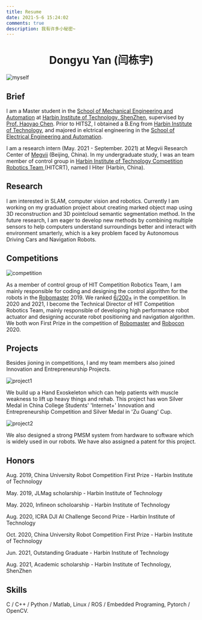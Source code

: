 ```yaml
---
title: Resume
date: 2021-5-6 15:24:02
comments: true
description: 我有许多小秘密~
---
```


<h1 align = "center">Dongyu Yan (闫栋宇)</h1>

![myself](/images/system/self.jpg)

## Brief

I am a Master student in the [School of Mechanical Engineering and Automation](http://smea.hitsz.edu.cn/index.htm) at [Harbin Institute of Technology, ShenZhen](http://www.hitsz.edu.cn/), supervised by [Prof. Haoyao Chen](http://faculty.hitsz.edu.cn/chenhaoyao). Prior to HITSZ, I obtained a B.Eng from [Harbin Institute of Technology](http://www.hit.edu.cn/), and majored in  elctrical engineering in the [School of Electrical Engineering and Automation](http://hitee.hit.edu.cn/).

I am a research intern (May. 2021 - September. 2021) at Megvii Research Center of [Megvii](https://megvii.com/) (Beijing, China). In my undergraduate study, I was an team member of control group in [Harbin Institute of Technology Competition Robotics Team ](https://baike.baidu.com/item/%E5%93%88%E5%B0%94%E6%BB%A8%E5%B7%A5%E4%B8%9A%E5%A4%A7%E5%AD%A6%E7%AB%9E%E6%8A%80%E6%9C%BA%E5%99%A8%E4%BA%BA%E9%98%9F) (HITCRT), named I Hiter (Harbin, China).

## Research

I am interested in SLAM, computer vision and robotics. Currently I am working on my graduation project about creating marked object map using 3D reconstruction and 3D pointcloud semantic segmentation method. In the future research, I am eager to develop new methods by combining multiple sensors to help computers understand surroundings better and interact with environment smarterly, which is a key problem faced by Autonomous Driving Cars and Navigation Robots.

## Competitions

![competition](/images/system/robomaster.jpeg)

As a member of control group of HIT Competition Robotics Team, I am mainly responsible for coding and designing the control algorithm for the robots in the [Robomaster](https://www.robomaster.com/en-US) 2019. We ranked [6/200+](https://www.robomaster.com/en-US/resource/pages/announcement/1035) in the competition.
In 2020 and 2021, I become the Technical Director of HIT Competition Robotics Team, mainly responsible of developing high performance robot actuator and designing accurate robot positioning and navigation algorithm. We both won First Prize in the competition of [Robomaster](https://www.robomaster.com/en-US) and [Robocon](http://www.robocon2021.com/) 2020.

## Projects

Besides jioning in competitions, I and my team members also joined Innovation and Entrepreneurship Projects.

![project1](/images/system/project1.jpg)

We build up a Hand Exoskeleton which can help patients with muscle weakness to lift up heavy things and rehab.
This project has won Silver Medal in China College Students' 'Internet+' Innovation and Entrepreneurship Competition and Silver Medal in 'Zu Guang' Cup.

![project2](/images/system/projects.png)

We also designed a strong PMSM system from hardware to software which is widely used in our robots.
We have also assigned a patent for this project.

## Honors

Aug. 2019, China University Robot Competition First Prize - Harbin Institute of Technology

May. 2019, JLMag scholarship - Harbin Institute of Technology

May. 2020, Infineon scholoarship - Harbin Institute of Technology

Aug. 2020, ICRA DJI AI Challenge Second Prize - Harbin Institute of Technology

Oct. 2020, China University Robot Competition First Prize - Harbin Institute of Technology

Jun. 2021, Outstanding Graduate - Harbin Institute of Technology

Aug. 2021, Academic scholarship - Harbin Institute of Technology, ShenZhen

## Skills

C / C++ / Python / Matlab, Linux / ROS / Embedded Programing, Pytorch / OpenCV.
